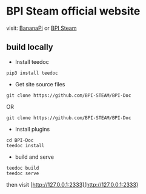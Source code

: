 BPI Steam official website
=====

visit: [BananaPi](https://banana-pi.org.cn/) or [BPI Steam](https://bpi-steam.com/)


## build locally

* Install teedoc

```
pip3 install teedoc
```

* Get site source files

```
git clone https://github.com/BPI-STEAM/BPI-Doc
```

OR

```
git clone https://github.com/BPI-STEAM/BPI-Doc
```

* Install plugins

```
cd BPI-Doc
teedoc install
```

* build and serve

```
teedoc build
teedoc serve
```

then visit [http://127.0.0.1:2333](http://127.0.0.1:2333)


